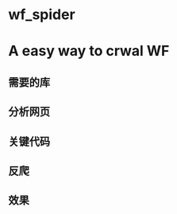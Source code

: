 # wf_spider
A easy way to crwal WF
====
需要的库
------
分析网页
-------
关键代码
--------
反爬
--------
效果
--------
